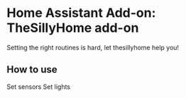 # Home Assistant Add-on: TheSillyHome add-on

Setting the right routines is hard, let thesillyhome help you!

## How to use

Set sensors
Set lights
